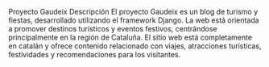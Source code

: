 Proyecto Gaudeix
Descripción
El proyecto Gaudeix es un blog de turismo y fiestas, desarrollado utilizando el framework Django. La web está orientada a promover destinos turísticos y eventos festivos, centrándose principalmente en la región de Cataluña. El sitio web está completamente en catalán y ofrece contenido relacionado con viajes, atracciones turísticas, festividades y recomendaciones para los visitantes.
